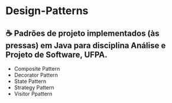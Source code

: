 # Design-Patterns  
## :coffee: Padrões de projeto implementados (às pressas) em Java para disciplina Análise e Projeto de Software, UFPA. 
* Composite Pattern
* Decorator Pattern
* State Pattern
* Strategy Pattern
* Visitor Ppattern
